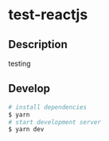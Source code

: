 # test-reactjs

## Description

testing

## Develop

```bash
# install dependencies
$ yarn
# start development server
$ yarn dev
```
